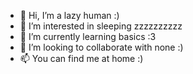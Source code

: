 - 👋 Hi, I’m a lazy human :)
- 👀 I’m interested in sleeping zzzzzzzzzz
- 🌱 I’m currently learning basics :3
- 💞️ I’m looking to collaborate with none :)
- 📫 You can find me at home :)

<!---
BRXLY/BRXLY is a ✨ special ✨ repository because its `README.md` (this file) appears on your GitHub profile.
You can click the Preview link to take a look at your changes.
--->
